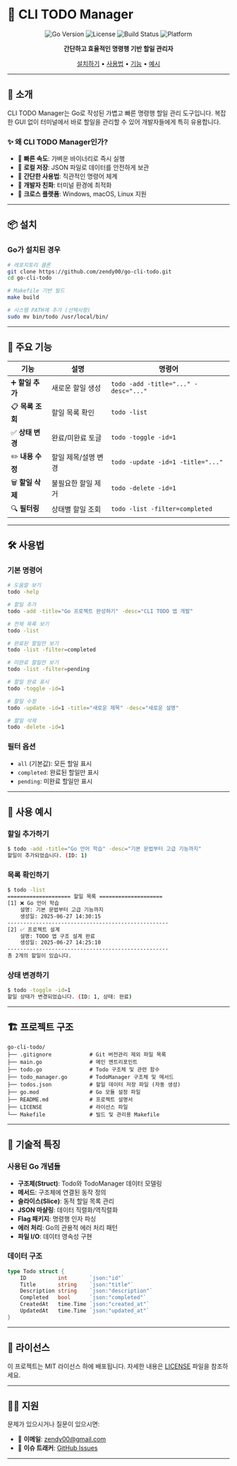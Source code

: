# 📝 CLI TODO Manager

<div align="center">

![Go Version](https://img.shields.io/badge/go-1.19+-blue.svg)
![License](https://img.shields.io/badge/license-MIT-green.svg)
![Build Status](https://img.shields.io/badge/build-passing-brightgreen.svg)
![Platform](https://img.shields.io/badge/platform-linux%20%7C%20macOS%20%7C%20windows-lightgrey.svg)

**간단하고 효율적인 명령행 기반 할일 관리자**

[설치하기](#-설치) •
[사용법](#%EF%B8%8F-사용법) •
[기능](#-주요-기능) •
[예시](#-사용-예시)

</div>

---

## 🚀 소개

CLI TODO Manager는 Go로 작성된 가볍고 빠른 명령행 할일 관리 도구입니다. 복잡한 GUI 없이 터미널에서 바로 할일을 관리할 수 있어 개발자들에게 특히 유용합니다.

### ✨ 왜 CLI TODO Manager인가?

- 🚀 **빠른 속도**: 가벼운 바이너리로 즉시 실행
- 💾 **로컬 저장**: JSON 파일로 데이터를 안전하게 보관
- 🔧 **간단한 사용법**: 직관적인 명령어 체계
- 🎯 **개발자 친화**: 터미널 환경에 최적화
- 📱 **크로스 플랫폼**: Windows, macOS, Linux 지원

---

## 📦 설치

### Go가 설치된 경우

```bash
# 레포지토리 클론
git clone https://github.com/zendy00/go-cli-todo.git
cd go-cli-todo

# Makefile 기반 빌드
make build

# 시스템 PATH에 추가 (선택사항)
sudo mv bin/todo /usr/local/bin/
```

---

## 🎯 주요 기능

| 기능            | 설명                | 명령어                               |
| --------------- | ------------------- | ------------------------------------ |
| ➕ **할일 추가** | 새로운 할일 생성    | `todo -add -title="..." -desc="..."` |
| 📋 **목록 조회** | 할일 목록 확인      | `todo -list`                         |
| ✅ **상태 변경** | 완료/미완료 토글    | `todo -toggle -id=1`                 |
| ✏️ **내용 수정** | 할일 제목/설명 변경 | `todo -update -id=1 -title="..."`    |
| 🗑️ **할일 삭제** | 불필요한 할일 제거  | `todo -delete -id=1`                 |
| 🔍 **필터링**    | 상태별 할일 조회    | `todo -list -filter=completed`       |

---

## 🛠️ 사용법

### 기본 명령어

```bash
# 도움말 보기
todo -help

# 할일 추가
todo -add -title="Go 프로젝트 완성하기" -desc="CLI TODO 앱 개발"

# 전체 목록 보기
todo -list

# 완료된 할일만 보기
todo -list -filter=completed

# 미완료 할일만 보기
todo -list -filter=pending

# 할일 완료 표시
todo -toggle -id=1

# 할일 수정
todo -update -id=1 -title="새로운 제목" -desc="새로운 설명"

# 할일 삭제
todo -delete -id=1
```

### 필터 옵션

- `all` (기본값): 모든 할일 표시
- `completed`: 완료된 할일만 표시
- `pending`: 미완료 할일만 표시

---

## 📸 사용 예시

### 할일 추가하기
```bash
$ todo -add -title="Go 언어 학습" -desc="기본 문법부터 고급 기능까지"
할일이 추가되었습니다. (ID: 1)
```

### 목록 확인하기
```bash
$ todo -list
==================== 할일 목록 ====================
[1] ❌ Go 언어 학습
    설명: 기본 문법부터 고급 기능까지
    생성일: 2025-06-27 14:30:15
---------------------------------------------------
[2] ✅ 프로젝트 설계
    설명: TODO 앱 구조 설계 완료
    생성일: 2025-06-27 14:25:10
---------------------------------------------------
총 2개의 할일이 있습니다.
```

### 상태 변경하기
```bash
$ todo -toggle -id=1
할일 상태가 변경되었습니다. (ID: 1, 상태: 완료)
```

---

## 🏗️ 프로젝트 구조

```
go-cli-todo/
├── .gitignore            # Git 버전관리 제외 파일 목록
├── main.go               # 메인 엔트리포인트
├── todo.go               # Todo 구조체 및 관련 함수
├── todo_manager.go       # TodoManager 구조체 및 메서드
├── todos.json            # 할일 데이터 저장 파일 (자동 생성)
├── go.mod                # Go 모듈 설정 파일
├── README.md             # 프로젝트 설명서
├── LICENSE               # 라이선스 파일
└── Makefile              # 빌드 및 관리용 Makefile
```

---

## 🧠 기술적 특징

### 사용된 Go 개념들

- **구조체(Struct)**: Todo와 TodoManager 데이터 모델링
- **메서드**: 구조체에 연결된 동작 정의
- **슬라이스(Slice)**: 동적 할일 목록 관리
- **JSON 마샬링**: 데이터 직렬화/역직렬화
- **Flag 패키지**: 명령행 인자 파싱
- **에러 처리**: Go의 관용적 에러 처리 패턴
- **파일 I/O**: 데이터 영속성 구현

### 데이터 구조

```go
type Todo struct {
    ID          int       `json:"id"`
    Title       string    `json:"title"`
    Description string    `json:"description"`
    Completed   bool      `json:"completed"`
    CreatedAt   time.Time `json:"created_at"`
    UpdatedAt   time.Time `json:"updated_at"`
}
```

---

## 📄 라이선스

이 프로젝트는 MIT 라이선스 하에 배포됩니다. 자세한 내용은 [LICENSE](LICENSE) 파일을 참조하세요.

---

## 🙋‍♂️ 지원

문제가 있으시거나 질문이 있으시면:

- 📧 **이메일**: zendy00@gmail.com
- 💬 **이슈 트래커**: [GitHub Issues](https://github.com/zendy00/go-cli-todo/issues)

---

